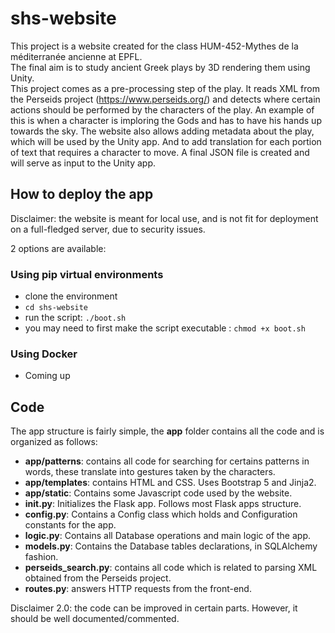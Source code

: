 # shs-website

This project is a website created for the class HUM-452-Mythes de la méditerranée ancienne
at EPFL.  
The final aim is to study ancient Greek plays by 3D rendering them using Unity.  
This project comes as a pre-processing step of the play. It reads XML from the Perseids project (https://www.perseids.org/)
and detects where certain actions should be performed by the characters of the play. An example of this
is when a character is imploring the Gods and has to have his hands up towards the sky.
The website also allows adding metadata about the play, which will be used by the Unity app.
And to add translation for each portion of text that requires a character to move.
A final JSON file is created and will serve as input to the Unity app.


## How to deploy the app
Disclaimer: the website is meant for local use, and is not fit for deployment on a full-fledged
server, due to security issues.

2 options are available:
### Using pip virtual environments
- clone the environment
- `cd shs-website`
- run the script: `./boot.sh`
- you may need to first make the script executable : `chmod +x boot.sh`

### Using Docker
- Coming up

## Code
The app structure is fairly simple,
the **app** folder contains all the code and is organized as follows:
- **app/patterns**: contains all code for searching for certains patterns in words, these
translate into gestures taken by the characters.
- **app/templates**: contains HTML and CSS. Uses Bootstrap 5 and Jinja2.
- **app/static**: Contains some Javascript code used by the website.
- **__init__.py**: Initializes the Flask app. Follows most Flask apps structure.
- **config.py**: Contains a Config class which holds and Configuration constants
for the app.
- **logic.py**: Contains all Database operations and main logic of the app.
- **models.py**: Contains the Database tables declarations, in SQLAlchemy fashion.
- **perseids_search.py**: contains all code which is related to parsing XML obtained from
the Perseids project.
- **routes.py**: answers HTTP requests from the front-end.

Disclaimer 2.0: the code can be improved in certain parts. However, it should be well documented/commented.  

